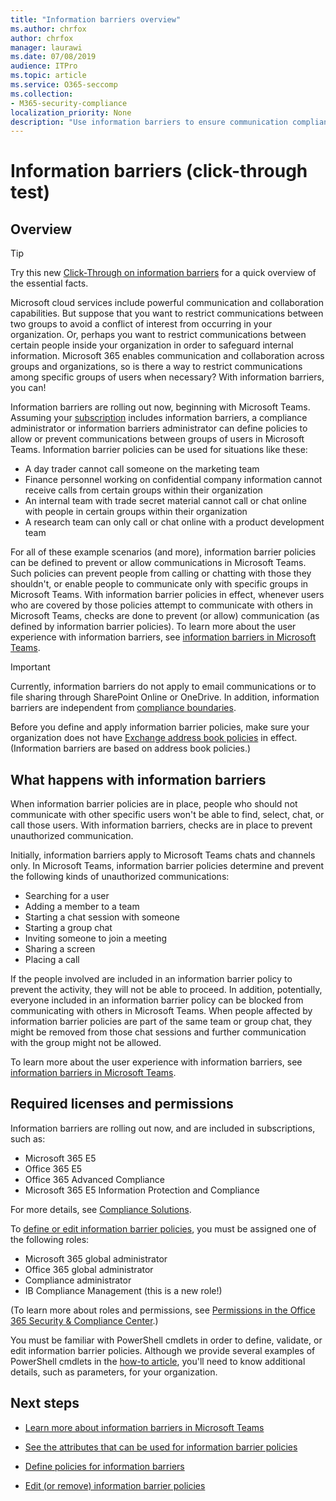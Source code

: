 ```yaml
---
title: "Information barriers overview"
ms.author: chrfox
author: chrfox
manager: laurawi
ms.date: 07/08/2019
audience: ITPro
ms.topic: article
ms.service: O365-seccomp
ms.collection:
- M365-security-compliance
localization_priority: None
description: "Use information barriers to ensure communication compliance using Microsoft Teams within your organization."
---
```


# Information barriers (click-through test)

## Overview


>[!Tip]
>Try this new [Click-Through on information barriers](media/information-barriers/Clickthrough_InformationBarriers.pdf) for a quick overview of the essential facts.
>

Microsoft cloud services include powerful communication and collaboration capabilities. But suppose that you want to restrict communications between two groups to avoid a conflict of interest from occurring in your organization. Or, perhaps you want to restrict communications between certain people inside your organization in order to safeguard internal information. Microsoft 365 enables communication and collaboration across groups and organizations, so is there a way to restrict communications among specific groups of users when necessary? With information barriers, you can! 

Information barriers are rolling out now, beginning with Microsoft Teams. Assuming your [subscription](#required-licenses-and-permissions) includes information barriers, a compliance administrator or information barriers administrator can define policies to allow or prevent communications between groups of users in Microsoft Teams. Information barrier policies can be used for situations like these:

- A day trader cannot call someone on the marketing team
- Finance personnel working on confidential company information cannot receive calls from certain groups within their organization
- An internal team with trade secret material cannot call or chat online with people in certain groups within their organization
- A research team can only call or chat online with a product development team

For all of these example scenarios (and more), information barrier policies can be defined to prevent or allow communications in Microsoft Teams. Such policies can prevent people from calling or chatting with those they shouldn't, or enable people to communicate only with specific groups in Microsoft Teams. With information barrier policies in effect, whenever users who are covered by those policies attempt to communicate with others in Microsoft Teams, checks are done to prevent (or allow) communication (as defined by information barrier policies). To learn more about the user experience with information barriers, see [information barriers in Microsoft Teams](https://docs.microsoft.com/MicrosoftTeams/information-barriers-in-teams).

> [!IMPORTANT]
> Currently, information barriers do not apply to email communications or to file sharing through SharePoint Online or OneDrive. In addition, information barriers are independent from [compliance boundaries](tagging-and-assessment-in-advanced-ediscovery.md).<p>Before you define and apply information barrier policies, make sure your organization does not have [Exchange address book policies](https://docs.microsoft.com/exchange/address-books/address-book-policies/address-book-policies) in effect. (Information barriers are based on address book policies.) 

## What happens with information barriers

When information barrier policies are in place, people who should not communicate with other specific users won't be able to find, select, chat, or call those users. With information barriers, checks are in place to prevent unauthorized communication.

Initially, information barriers apply to Microsoft Teams chats and channels only. 
In Microsoft Teams, information barrier policies determine and prevent the following kinds of unauthorized communications:
- Searching for a user
- Adding a member to a team
- Starting a chat session with someone
- Starting a group chat
- Inviting someone to join a meeting
- Sharing a screen
- Placing a call 

If the people involved are included in an information barrier policy to prevent the activity, they will not be able to proceed. In addition, potentially, everyone included in an information barrier policy can be blocked from communicating with others in Microsoft Teams. When people affected by information barrier policies are part of the same team or group chat, they might be removed from those chat sessions and further communication with the group might not be allowed.

To learn more about the user experience with information barriers, see [information barriers in Microsoft Teams](https://docs.microsoft.com/MicrosoftTeams/information-barriers-in-teams).

## Required licenses and permissions

Information barriers are rolling out now, and are included in subscriptions, such as:

- Microsoft 365 E5
- Office 365 E5
- Office 365 Advanced Compliance
- Microsoft 365 E5 Information Protection and Compliance

For more details, see [Compliance Solutions](https://products.office.com/business/security-and-compliance/compliance-solutions).

To [define or edit information barrier policies](information-barriers-policies.md), you must be assigned one of the following roles:

- Microsoft 365 global administrator
- Office 365 global administrator
- Compliance administrator
- IB Compliance Management (this is a new role!)

(To learn more about roles and permissions, see [Permissions in the Office 365 Security & Compliance Center](../security/office-365-security/protect-against-threats.md).)

You must be familiar with PowerShell cmdlets in order to define, validate, or edit information barrier policies. Although we provide several examples of PowerShell cmdlets in the [how-to article](information-barriers-policies.md), you'll need to know additional details, such as parameters, for your organization.

## Next steps

- [Learn more about information barriers in Microsoft Teams](https://docs.microsoft.com/MicrosoftTeams/information-barriers-in-teams)

- [See the attributes that can be used for information barrier policies](information-barriers-attributes.md)

- [Define policies for information barriers](information-barriers-policies.md)

- [Edit (or remove) information barrier policies](information-barriers-edit-segments-policies.md.md) 

